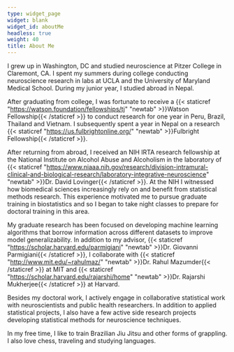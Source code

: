 ```yaml
---
type: widget_page
widget: blank
widget_id: aboutMe
headless: true
weight: 40
title: About Me
---
```

I grew up in Washington, DC and studied neuroscience at Pitzer College in Claremont, CA. I spent my summers during college conducting neuroscience research in labs at UCLA and the University of Maryland Medical School. During my junior year, I studied abroad in Nepal.

After graduating from college, I was fortunate to receive a {{< staticref "https://watson.foundation/fellowships/tj" "newtab" >}}Watson Fellowship{{< /staticref >}} to conduct research for one year in Peru, Brazil, Thailand and Vietnam. I subsequently spent a year in Nepal on a research {{< staticref "https://us.fulbrightonline.org/" "newtab" >}}Fulbright Fellowship{{< /staticref >}}.

After returning from abroad, I received an NIH IRTA research fellowship at the National Institute on Alcohol Abuse and Alcoholism in the laboratory of {{< staticref "https://www.niaaa.nih.gov/research/division-intramural-clinical-and-biological-research/laboratory-integrative-neuroscience" "newtab" >}}Dr. David Lovinger{{< /staticref >}}. At the NIH I witnessed how biomedical sciences increasingly rely on and benefit from statistical methods research. This experience motivated me to pursue graduate training in biostatistics and so I began to take night classes to prepare for doctoral training in this area.

My graduate research has been focused on developing machine learning algorithms that borrow information across different datasets to improve model generalizability. In addition to my advisor,  {{< staticref "https://scholar.harvard.edu/parmigiani" "newtab" >}}Dr. Giovanni Parmigiani{{< /staticref >}}, I collaborate with  {{< staticref "http://www.mit.edu/~rahulmaz/" "newtab" >}}Dr. Rahul Mazumder{{< /staticref >}} at MIT and {{< staticref "https://scholar.harvard.edu/rajarshi/home" "newtab" >}}Dr. Rajarshi Mukherjee{{< /staticref >}} at Harvard. 

Besides my doctoral work, I actively engage in collaborative statistical work with neuroscientists and public health researchers. In addition to applied statistical projects, I also have a few active side research projects developing statistical methods for neuroscience techniques.

In my free time, I like to train Brazilian Jiu Jitsu and other forms of grappling. I also love chess, traveling and studying languages.